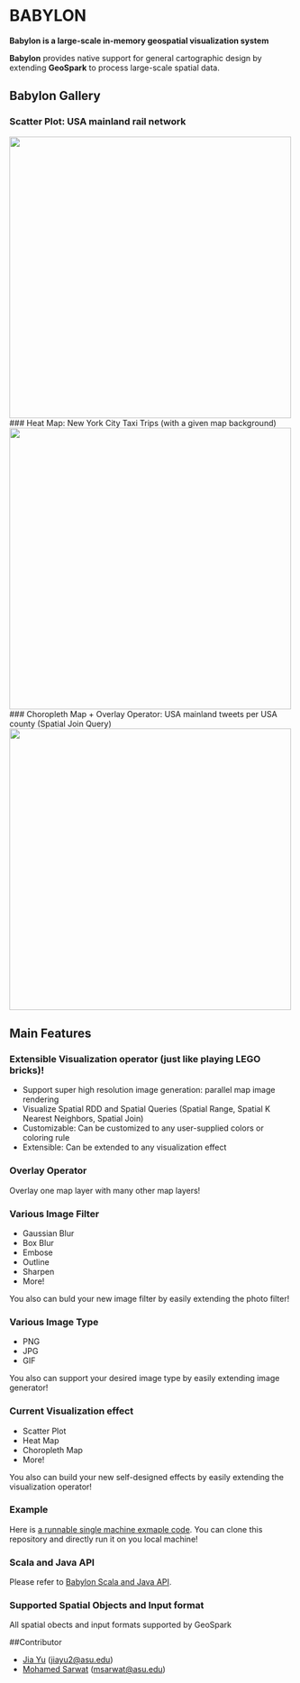 # BABYLON
**Babylon is a large-scale in-memory geospatial visualization system**

**Babylon** provides native support for general cartographic design  by extending **GeoSpark** to process large-scale spatial data. 
## Babylon Gallery
### Scatter Plot: USA mainland rail network
<img src="http://www.public.asu.edu/~jiayu2/geospark/picture/usrail.png" width="500">
### Heat Map: New York City Taxi Trips (with a given map background)
<img src="http://www.public.asu.edu/~jiayu2/geospark/picture/nycheatmap.png" width="500">
### Choropleth Map + Overlay Operator: USA mainland tweets per USA county (Spatial Join Query)
<img src="http://www.public.asu.edu/~jiayu2/geospark/picture/ustweet.png" width="500">

## Main Features

### Extensible Visualization operator (just like playing LEGO bricks)!

* Support super high resolution image generation: parallel map image rendering
* Visualize Spatial RDD and Spatial Queries (Spatial Range, Spatial K Nearest Neighbors, Spatial Join)
* Customizable: Can be customized to any user-supplied colors or coloring rule
* Extensible: Can be extended to any visualization effect

### Overlay Operator
Overlay one map layer with many other map layers!

### Various Image Filter
* Gaussian Blur
* Box Blur
* Embose
* Outline
* Sharpen
* More!

You also can buld your new image filter by easily extending the photo filter!

### Various Image Type
* PNG
* JPG
* GIF

You also can support your desired image type by easily extending image generator!


### Current Visualization effect

* Scatter Plot
* Heat Map
* Choropleth Map
* More!

You also can build your new self-designed effects by easily extending the visualization operator!

### Example
Here is [a runnable single machine exmaple code](https://github.com/jiayuasu/GeoSpark/blob/master/src/main/java/org/datasyslab/babylon/showcase/Example.java). You can clone this repository and directly run it on you local machine!

### Scala and Java API
Please refer to [Babylon Scala and Java API](http://www.public.asu.edu/~jiayu2/geospark/javadoc/latest/).
### Supported Spatial Objects and Input format

All spatial obects and input formats supported by GeoSpark

##Contributor
* [Jia Yu](http://www.public.asu.edu/~jiayu2/) (jiayu2@asu.edu)
* [Mohamed Sarwat](http://faculty.engineering.asu.edu/sarwat/) (msarwat@asu.edu)
